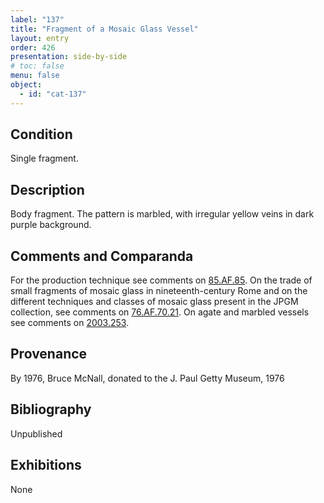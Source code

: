 ```yaml
---
label: "137"
title: "Fragment of a Mosaic Glass Vessel"
layout: entry
order: 426
presentation: side-by-side
# toc: false
menu: false
object:
  - id: "cat-137"
---
```


## Condition

Single fragment.

## Description

Body fragment. The pattern is marbled, with irregular yellow veins in dark purple background.

## Comments and Comparanda

For the production technique see comments on [85.AF.85](#num). On the trade of small fragments of mosaic glass in nineteenth-century Rome and on the different techniques and classes of mosaic glass present in the JPGM collection, see comments on [76.AF.70.21](#num). On agate and marbled vessels see comments on [2003.253](#num).

## Provenance

By 1976, Bruce McNall, donated to the J. Paul Getty Museum, 1976

## Bibliography

Unpublished

## Exhibitions

None